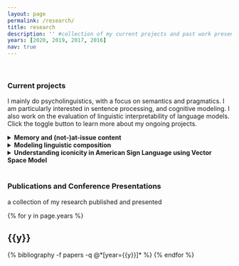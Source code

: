 ```yaml
---
layout: page
permalink: /research/
title: research
description: '' #collection of my current projects and past work presented at conferences and published in journal papers/conference proceedings # publications by categories in reversed chronological order. # generated by jekyll-scholar.
years: [2020, 2019, 2017, 2016]
nav: true
---
```



<!-- <span style="color:#B71C1C;"> </span> -->

<br>
<h3> Current projects </h3>

I mainly do psycholinguistics, with a focus on semantics and pragmatics. I am particularly interested in sentence processing, and cognitive modeling. I also work on the evaluation of linguistic interpretability of language models. Click the toggle button to learn more about my ongoing projects.

<details>
<summary><b>Memory and (not-)at-issue content</b></summary>
<br>
  <ul>
  <li>psycholinguistics</li>
  <li>semantics and pragmatics</li>
  <li>memory retrieval</li>
  </ul>

<blockquote>
... more to come
</blockquote>

</details>


<details>
<summary><b>Modeling linguistic composition</b></summary>
<br>
  <ul>
  <li>computational linguistics</li>
  <li>computational semantics</li>
  </ul>

<blockquote>
I tested how well the existing compositionality functions capture compositionlaity in natural language, particularly concerning ‘adjective + noun’ phrases. I used four types of existing categorization of adjectives that exhibit a different inferential pattern--intersective, subsective, non-subsective, and privative. I used a constant noun that uniformly combines with these four types of adjectives. Based on the <code>word2vec</code> model (<a href="https://arxiv.org/abs/1301.3781">Mikolov et al. 2013</a>), I evaluated compositionality of variants of the weighted additive and the multiplicative model (e.g., Mitchell & Lapata <a href="https://www.aclweb.org/anthology/P08-1028/">2008</a>; <a href="https://onlinelibrary.wiley.com/doi/full/10.1111/j.1551-6709.2010.01106.x">2010</a>). The correlation coefficients with the newly collected human behavior result were used as an evaluation metric. The results showed that a certain type of weighted additive model performs better than the multiplicative model in general. Crucially, the results showed that the models perform differently depending on the type of the adjectives, which serve as evidence that the compositionality function may/should be tuned according to the adjective type. <i>Manuscript available upon request.</i>
</blockquote>

<blockquote>
Following this finding, I plan to explore the lexical function approach (Guevara, 2010; Baroni and Zamparelli, 2010; Bride et al., 2015; Vecchi et al., 2017) in the future, as this method assumes different matrices for each adjective. I am also currently exploring the compositionality of the four types of adjectives by using contextualized word embeddings (e.g. Shwartz and Dagan, 2019).
</blockquote>

</details>

<details>
<summary><b>Understanding iconicity in American Sign Language using Vector Space Model</b></summary>
<br>
  <ul>
  <li>American Sign Language (ASL)</li>
  <li>computational linguistics</li>
  <li>computational semantics</li>
  </ul>

<blockquote>
... in collaboration with Emre Hakgüder, Casey Ferrara, and Aurora Martinez del Rio
</blockquote>

<blockquote>
[News] September 18, 2020: <a href="https://sangheek16.github.io/news/2020-09-18-lsa2021.md">Our work has been accepted for a paper presentation at LSA 2021 Annual Meeting</a>
[test](/news/2020-09-18-lsa2021.md)
</blockquote>
</details>

<br>
<h3> Publications and Conference Presentations </h3>

a collection of my research published and presented

<div class="publications">

{% for y in page.years %}
  <h2 class="year">{{y}}</h2>
  {% bibliography -f papers -q @*[year={{y}}]* %}
{% endfor %}

</div>
